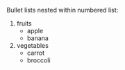Bullet lists nested within numbered list:

  1. fruits
     * apple
     * banana
  2. vegetables
     - carrot
     - broccoli
